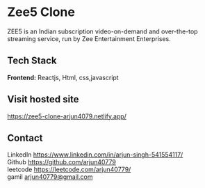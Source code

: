 
# Zee5 Clone

ZEE5 is an Indian subscription video-on-demand and over-the-top streaming service, run by Zee Entertainment Enterprises.


## Tech Stack

**Frontend:** Reactjs, Html, css,javascript





## Visit hosted site

  https://zee5-clone-arjun4079.netlify.app/



## Contact

LinkedIn    https://www.linkedin.com/in/arjun-singh-541554117/  
Github      https://github.com/arjun40779   
leetcode    https://leetcode.com/arjun40779/    
gamil       arjun40779@gmail.com
